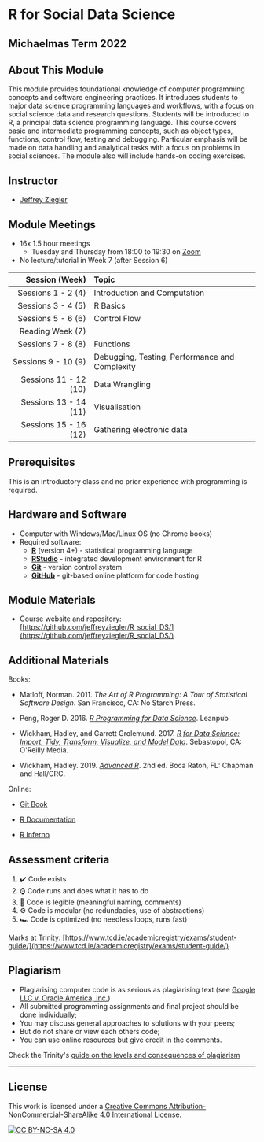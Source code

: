 # R for Social Data Science

## Michaelmas Term 2022

## About This Module

This module provides foundational knowledge of computer programming concepts and software engineering practices. It introduces students to major data science programming languages and workflows, with a focus on social science data and research questions. Students will be introduced to R, a principal data science programming language. This course covers basic and intermediate programming concepts, such as object types, functions, control flow, testing and debugging. Particular emphasis will be made on data handling and analytical tasks with a focus on problems in social sciences. The module also will include hands-on coding exercises.

## Instructor

- [Jeffrey Ziegler](mailto:zieglerj@tcd.ie)

## Module Meetings

- 16x 1.5 hour meetings
    - Tuesday and Thursday from 18:00 to 19:30 on [Zoom](https://tcd-ie.zoom.us/j/6159065248)
- No lecture/tutorial in Week 7 (after Session 6)

| Session (Week) |Topic                                  |
|----:|:------------|
|	Sessions 1 - 2 (4)   | Introduction and Computation                   |
| Sessions 3 - 4 (5)  | R Basics                                       |
| Sessions 5 - 6 (6)  | Control Flow                                   |
| Reading Week (7)    |                                                |
| Sessions 7 - 8 (8)  | Functions                                      |
| Sessions 9 - 10 (9) | Debugging, Testing, Performance and Complexity |
| Sessions 11 - 12 (10) | Data Wrangling                                 |
| Sessions 13 - 14 (11)| Visualisation                                  |
| Sessions 15 - 16 (12)| Gathering electronic data                     |

## Prerequisites

This is an introductory class and no prior experience with programming is required.

## Hardware and Software

- Computer with Windows/Mac/Linux OS (no Chrome books)
- Required software:
    - [**R**](https://cran.r-project.org/) (version 4+) - statistical programming language
    - [**RStudio**](https://www.rstudio.com/) - integrated development environment for R
    - [**Git**](https://git-scm.com/) - version control system
    - [**GitHub**](https://github.com/) - git-based online platform for code hosting
   
## Module Materials

- Course website and repository: [https://github.com/jeffreyziegler/R_social_DS/](https://github.com/jeffreyziegler/R_social_DS/)

## Additional Materials

Books:

- Matloff, Norman. 2011. *The Art of R Programming: A Tour of Statistical Software Design*. San Francisco, CA: No Starch Press.

- Peng, Roger D. 2016. [*R Programming for Data Science*](https://leanpub.com/rprogramming). Leanpub

- Wickham, Hadley, and Garrett Grolemund. 2017. [*R for Data Science: Import, Tidy, Transform, Visualize, and Model Data*](http://r4ds.had.co.nz/). Sebastopol, CA: O'Reilly Media.

- Wickham, Hadley. 2019. [*Advanced R*](http://adv-r.had.co.nz/). 2nd ed. Boca Raton, FL: Chapman and Hall/CRC.


Online:

- [Git Book](https://git-scm.com/book/en/v2)

- [R Documentation](https://rdrr.io/)

- [R Inferno](https://www.burns-stat.com/pages/Tutor/R_inferno.pdf)
    
## Assessment criteria

1. ✔️ Code exists
2. ⌚ Code runs and does what it has to do
3. 📜 Code is legible (meaningful naming, comments)
4. ⚙️ Code is modular (no redundacies, use of abstractions)
5. 🏎️ Code is optimized (no needless loops, runs fast)

Marks at Trinity: [https://www.tcd.ie/academicregistry/exams/student-guide/](https://www.tcd.ie/academicregistry/exams/student-guide/)

## Plagiarism

- Plagiarising computer code is as serious as plagiarising text (see [Google LLC v. Oracle America, Inc.](https://en.wikipedia.org/wiki/Google_LLC_v._Oracle_America%2C_Inc.))
- All submitted programming assignments and final project should be done individually;
- You may discuss general approaches to solutions with your peers;
- But do not share or view each others code;
- You can use online resources but give credit in the comments.

Check the Trinity's [guide on the levels and consequences of plagiarism](https://libguides.tcd.ie/plagiarism/levels-and-consequences)

---

## License

This work is licensed under a
[Creative Commons Attribution-NonCommercial-ShareAlike 4.0 International License][cc-by-nc-sa].

[![CC BY-NC-SA 4.0][cc-by-nc-sa-image]][cc-by-nc-sa]

[cc-by-nc-sa]: http://creativecommons.org/licenses/by-nc-sa/4.0/
[cc-by-nc-sa-image]: https://licensebuttons.net/l/by-nc-sa/4.0/88x31.png
[cc-by-nc-sa-shield]: https://img.shields.io/badge/License-CC%20BY--NC--SA%204.0-lightgrey.svg
